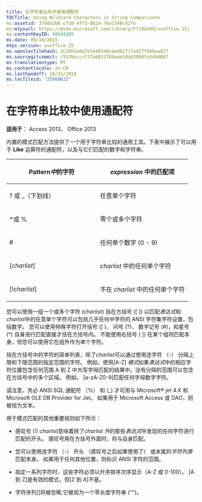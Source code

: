 ```yaml
---
title: 在字符串比较中使用通配符
TOCTitle: Using Wildcard Characters in String Comparisons
ms:assetid: 37dda2b8-c710-4f73-bb2a-76a1348c42fe
ms:mtpsurl: https://msdn.microsoft.com/library/Ff192499(v=office.15)
ms:contentKeyID: 48544205
ms.date: 09/18/2015
mtps_version: v=office.15
ms.openlocfilehash: 3c26b5e0a7e5448340cded61717ad27fb68aa827
ms.sourcegitcommit: c557bbcccf37a6011f89aae1ddd399dfe549d087
ms.translationtype: MT
ms.contentlocale: zh-CN
ms.lasthandoff: 10/31/2018
ms.locfileid: "25869622"
---
```

# <a name="using-wildcard-characters-in-string-comparisons"></a>在字符串比较中使用通配符


**适用于**： Access 2013、 Office 2013

内置的模式匹配方法提供了一个用于字符串比较的通用工具。下表中展示了可以用于 **Like** 运算符的通配符，以及与它们匹配的数字和字符串。

<table>
<colgroup>
<col style="width: 50%" />
<col style="width: 50%" />
</colgroup>
<thead>
<tr class="header">
<th><p>Pattern<em>中</em>的字符</p></th>
<th><p><em>expression</em> 中的匹配项</p></th>
</tr>
</thead>
<tbody>
<tr class="odd">
<td><p>? 或  _（下划线）</p></td>
<td><p>任意单个字符</p></td>
</tr>
<tr class="even">
<td><p>*或 %</p></td>
<td><p>零个或多个字符</p></td>
</tr>
<tr class="odd">
<td><p>#</p></td>
<td><p>任何单个数字 (0 - 9)</p></td>
</tr>
<tr class="even">
<td><p>[<em>charlist</em>]</p></td>
<td><p><em>charlist</em> 中的任何单个字符</p></td>
</tr>
<tr class="odd">
<td><p>[!<em>charlist</em>]</p></td>
<td><p>不在 <em>charlist</em> 中的任何单个字符</p></td>
</tr>
</tbody>
</table>


您可以使用一组一个或多个字符 (*charlist*) 括在方括号 (\[ \]) 以匹配*表达式*和*charlist*中的任意单个字符可以包括几乎任何中字符的 ANSI 字符集字符设置，包括数字。 您可以使用特殊字符打开括号 (\[ )、 问号 (?)、 数字记号 (\#)，和星号 (\*) 自身进行匹配直接才括在方括号内。 不能使用右括号 ( \]) 在某个组将匹配本身，但您可以使用它在组外作为单个字符。

括在方括号中的字符的简单列表，除了*charlist*可以通过使用连字符 （-） 分隔上限和下限范围的指定范围的字符。 例如，使用\[A-Z\] *模式*如果*表达式*中的相应字符位置包含任何范围 A 到 Z 中大写字母匹配的结果中。没有分隔的范围可以包含在方括号中的多个区域。 例如， \[a-zA-Z0-9\]匹配任何字母数字字符。

请注意，务必 ANSI SQL 通配符 （%） 和 (\_) 才可用与 Microsoft® jet 4.X 和 Microsoft OLE DB Provider for Jet。 如果用于 Microsoft Access 或 DAO，则被视为文本。

用于模式匹配的其他重要规则如下所示：

  - 感叹号 (\!) *charlist*意味着除了*charlist 外*的那些*表达式*中发现的任何字符进行匹配的开头。 感叹号用在方括号外面时，将与自身匹配。

  - 您可以使用连字符 （-） 开头 （感叹号之后如果使用了） 或末尾的*字符列表*匹配本身。 如果用于任何其他位置，则标识 ANSI 字符的范围。

  - 指定一系列字符时，这些字符必须以升序排序次序显示（A-Z 或 0-100）。 \[A 到 Z\]是有效的模式，但\[Z 到 A\]不是。

  - 字符序列\[\]将被忽略;它被视为一个零长度字符串 ("")。


